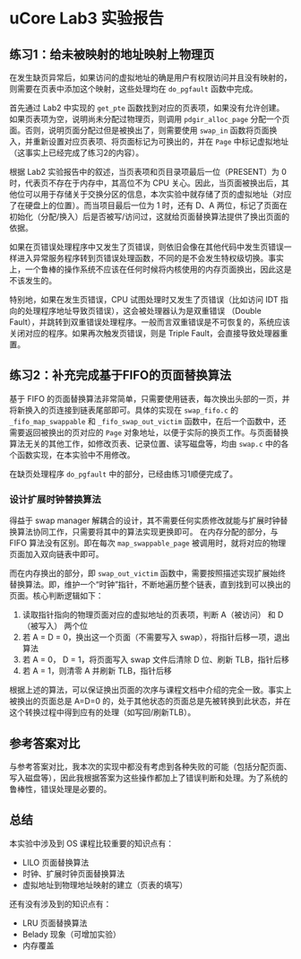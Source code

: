 # uCore Lab3 实验报告

## 练习1：给未被映射的地址映射上物理页

在发生缺页异常后，如果访问的虚拟地址的确是用户有权限访问并且没有映射的，则需要在页表中添加这个映射，这些处理均在 `do_pgfault` 函数中完成。

首先通过 Lab2 中实现的 `get_pte` 函数找到对应的页表项，如果没有允许创建。如果页表项为空，说明尚未分配过物理页，则调用 `pdgir_alloc_page` 分配一个页面。否则，说明页面分配过但是被换出了，则需要使用 `swap_in` 函数将页面换入，并重新设置对应页表项、将页面标记为可换出的，并在 `Page` 中标记虚拟地址（这事实上已经完成了练习2的内容）。

根据 Lab2 实验报告中的叙述，当页表项和页目录项最后一位（PRESENT）为 0 时，代表页不存在于内存中，其高位不为 CPU 关心。因此，当页面被换出后，其他位可以用于存储关于交换分区的信息，本次实验中就存储了页的虚拟地址（对应了在硬盘上的位置）。而当项目最后一位为 1 时，还有 D、A 两位，标记了页面在初始化（分配/换入）后是否被写/访问过，这就给页面替换算法提供了换出页面的依据。

如果在页错误处理程序中又发生了页错误，则依旧会像在其他代码中发生页错误一样进入异常服务程序转到页错误处理函数，不同的是不会发生特权级切换。事实上，一个鲁棒的操作系统不应该在任何时候将内核使用的内存页面换出，因此这是不该发生的。

特别地，如果在发生页错误，CPU 试图处理时又发生了页错误（比如访问 IDT 指向的处理程序地址导致页错误），这会被处理器认为是双重错误 （Double Fault），并跳转到双重错误处理程序。一般而言双重错误是不可恢复的，系统应该关闭对应的程序。如果再次触发页错误，则是 Triple Fault，会直接导致处理器重置。

## 练习2：补充完成基于FIFO的页面替换算法

基于 FIFO 的页面替换算法非常简单，只需要使用链表，每次换出头部的一页，并将新换入的页连接到链表尾部即可。具体的实现在 `swap_fifo.c` 的 `_fifo_map_swappable` 和 `_fifo_swap_out_victim` 函数中，在后一个函数中，还需要返回被换出的页对应的 `Page` 对象地址，以便于实际的换页工作。与页面替换算法无关的其他工作，如修改页表、记录位置、读写磁盘等，均由 `swap.c` 中的各个函数实现，在本实验中不用修改。

在缺页处理程序 `do_pgfault` 中的部分，已经由练习1顺便完成了。

### 设计扩展时钟替换算法

得益于 swap manager 解耦合的设计，其不需要任何实质修改就能与扩展时钟替换算法协同工作，只需要将其中的算法实现更换即可。
在内存分配的部分，与 FIFO 算法没有区别。即在每次 `map_swappable_page` 被调用时，就将对应的物理页面加入双向链表中即可。

而在内存换出的部分，即 `swap_out_victim` 函数中，需要按照描述实现扩展始终替换算法。即，维护一个“时钟”指针，不断地遍历整个链表，直到找到可以换出的页面。核心判断逻辑如下：

1. 读取指针指向的物理页面对应的虚拟地址的页表项，判断 A（被访问） 和 D（被写入） 两个位
2. 若 A = D = 0，换出这一个页面（不需要写入 swap），将指针后移一项，退出算法
3. 若 A = 0， D = 1，将页面写入 swap 文件后清除 D 位、刷新 TLB，指针后移
4. 若 A = 1，则清零 A 并刷新 TLB，指针后移

根据上述的算法，可以保证换出页面的次序与课程文档中介绍的完全一致。事实上被换出的页面总是 A=D=0 的，处于其他状态的页面总是先被转换到此状态，并在这个转换过程中得到应有的处理（如写回/刷新TLB）。

## 参考答案对比

与参考答案对比，我本次的实现中都没有考虑到各种失败的可能（包括分配页面、写入磁盘等），因此我根据答案为这些操作都加上了错误判断和处理。为了系统的鲁棒性，错误处理是必要的。

## 总结

本实验中涉及到 OS 课程比较重要的知识点有：

* LILO 页面替换算法
* 时钟、扩展时钟页面替换算法
* 虚拟地址到物理地址映射的建立（页表的填写）

还有没有涉及到的知识点有：

* LRU 页面替换算法
* Belady 现象（可增加实验）
* 内存覆盖

